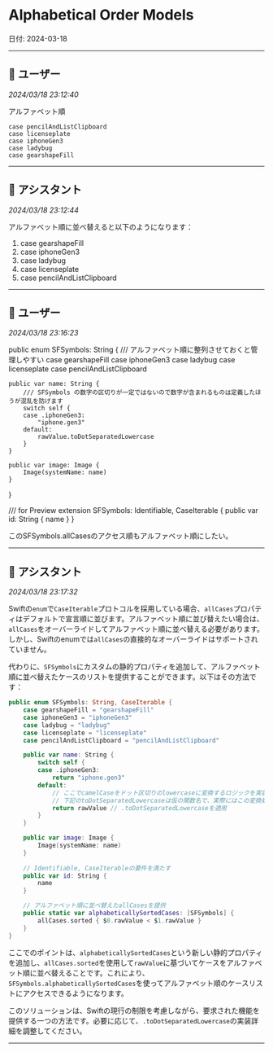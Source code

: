 # Alphabetical Order Models

日付: 2024-03-18

---

## 👤 ユーザー
*2024/03/18 23:12:40*

アルファベット順

    case pencilAndListClipboard
    case licenseplate
    case iphoneGen3
    case ladybug
    case gearshapeFill

---

## 🤖 アシスタント
*2024/03/18 23:12:44*

アルファベット順に並べ替えると以下のようになります：

1. case gearshapeFill
2. case iphoneGen3
3. case ladybug
4. case licenseplate
5. case pencilAndListClipboard

---

## 👤 ユーザー
*2024/03/18 23:16:23*

public enum SFSymbols: String {
    /// アルファベット順に整列させておくと管理しやすい
    case gearshapeFill
    case iphoneGen3
    case ladybug
    case licenseplate
    case pencilAndListClipboard

    public var name: String {
        /// SFSymbols の数字の区切りが一定ではないので数字が含まれるものは定義したほうが混乱を防げます
        switch self {
        case .iphoneGen3:
            "iphone.gen3"
        default:
            rawValue.toDotSeparatedLowercase
        }
    }

    public var image: Image {
        Image(systemName: name)
    }
}

/// for Preview
extension SFSymbols: Identifiable, CaseIterable {
    public var id: String {
        name
    }
}

このSFSymbols.allCasesのアクセス順もアルファベット順にしたい。

---

## 🤖 アシスタント
*2024/03/18 23:17:32*

Swiftの`enum`で`CaseIterable`プロトコルを採用している場合、`allCases`プロパティはデフォルトで宣言順に並びます。アルファベット順に並び替えたい場合は、`allCases`をオーバーライドしてアルファベット順に並べ替える必要があります。しかし、Swiftのenumでは`allCases`の直接的なオーバーライドはサポートされていません。

代わりに、`SFSymbols`にカスタムの静的プロパティを追加して、アルファベット順に並べ替えたケースのリストを提供することができます。以下はその方法です：

```swift
public enum SFSymbols: String, CaseIterable {
    case gearshapeFill = "gearshapeFill"
    case iphoneGen3 = "iphoneGen3"
    case ladybug = "ladybug"
    case licenseplate = "licenseplate"
    case pencilAndListClipboard = "pencilAndListClipboard"

    public var name: String {
        switch self {
        case .iphoneGen3:
            return "iphone.gen3"
        default:
            // ここでcamelCaseをドット区切りのlowercaseに変換するロジックを実装します。
            // 下記のtoDotSeparatedLowercaseは仮の関数名で、実際にはこの変換処理を実装する必要があります。
            return rawValue // .toDotSeparatedLowercaseを適用
        }
    }

    public var image: Image {
        Image(systemName: name)
    }
    
    // Identifiable, CaseIterableの要件を満たす
    public var id: String {
        name
    }

    // アルファベット順に並べ替えたallCasesを提供
    public static var alphabeticallySortedCases: [SFSymbols] {
        allCases.sorted { $0.rawValue < $1.rawValue }
    }
}
```

ここでのポイントは、`alphabeticallySortedCases`という新しい静的プロパティを追加し、`allCases.sorted`を使用して`rawValue`に基づいてケースをアルファベット順に並べ替えることです。これにより、`SFSymbols.alphabeticallySortedCases`を使ってアルファベット順のケースリストにアクセスできるようになります。

このソリューションは、Swiftの現行の制限を考慮しながら、要求された機能を提供する一つの方法です。必要に応じて、`.toDotSeparatedLowercase`の実装詳細を調整してください。

---

